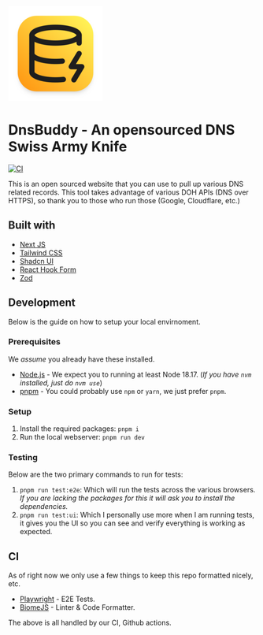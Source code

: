
![logo](/public/android-chrome-192x192.png)

# DnsBuddy - An opensourced DNS Swiss Army Knife

[![CI](https://github.com/Baker/dnsbuddy.co/actions/workflows/ci.yml/badge.svg)](https://github.com/Baker/dnsbuddy.co/actions/workflows/ci.yml)

This is an open sourced website that you can use to pull up various DNS related records. This tool takes advantage of various DOH APIs (DNS over HTTPS), so thank you to those who run those (Google, Cloudflare, etc.)

## Built with

- [Next JS](https://nextjs.org/)
- [Tailwind CSS](https://tailwindcss.com/)
- [Shadcn UI](https://ui.shadcn.com)
- [React Hook Form](https://www.react-hook-form.com/)
- [Zod](https://zod.dev/)

## Development

Below is the guide on how to setup your local envirnoment.

### Prerequisites

We _assume_ you already have these installed.

- [Node.js](https://nodejs.org/en) - We expect you to running at least Node 18.17. (_If you have `nvm` installed, just do `nvm use`_)
- [pnpm](https://pnpm.io/) - You could probably use `npm` or `yarn`, we just prefer `pnpm`.

### Setup

1. Install the required packages: `pnpm i`
2. Run the local webserver: `pnpm run dev`

### Testing

Below are the two primary commands to run for tests:

1. `pnpm run test:e2e`: Which will run the tests across the various browsers. _If you are lacking the packages for this it will ask you to install the dependencies._
2. `pnpm run test:ui`: Which I personally use more when I am running tests, it gives you the UI so you can see and verify everything is working as expected.

## CI

As of right now we only use a few things to keep this repo formatted nicely, etc.

- [Playwright](https://playwright.dev/) - E2E Tests.
- [BiomeJS](https://biomejs.dev/) - Linter & Code Formatter.

The above is all handled by our CI, Github actions.
